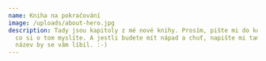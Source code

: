 ```yaml
---
name: Kniha na pokračování
image: /uploads/about-hero.jpg
description: Tady jsou kapitoly z mé nové knihy. Prosím, pište mi do komentářů,
  co si o tom myslíte. A jestli budete mít nápad a chuť, napište mi tam i, jaký
  název by se vám líbil. :-)
---
```


